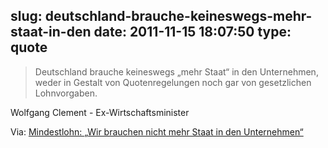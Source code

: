 slug: deutschland-brauche-keineswegs-mehr-staat-in-den
date: 2011-11-15 18:07:50
type: quote
---

> Deutschland brauche keineswegs „mehr Staat“ in den Unternehmen, weder in Gestalt von Quotenregelungen noch gar von gesetzlichen Lohnvorgaben.

Wolfgang Clement - Ex-Wirtschaftsminister

 Via: [Mindestlohn: „Wir brauchen nicht mehr Staat in den Unternehmen“](http://www.wiwo.de/politik/deutschland/mindestlohn-wir-brauchen-nicht-mehr-staat-in-den-unternehmen/5836732.html)
